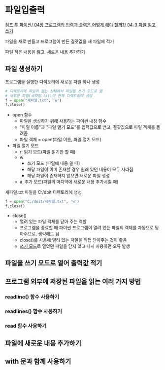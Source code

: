 # 파일입출력

[점프 투 파이썬/ 04장 프로그램의 입력과 출력은 어떻게 해야 할까?/ 04-3 파일 읽고 쓰기](https://wikidocs.net/26)

파일을 새로 만들고 프로그램이 만든 결괏값을 새 파일에 적기

파일 적은 내용을 읽고, 새로운 내용 추가하기



## 파일 생성하기

프로그램을 실행한 디렉토리에 새로운 파일 하나 생성

```python
# 디렉토리에 파일이 없는 상태에서 파일을 쓰기 모드로 엶
# 새로운 파일(새파일.txt)이 현재 디렉토리에 생성
f = open("새파일.txt", 'w')
f.close()
```

- open 함수
  - 파일을 생성하기 위해 사용하는 파이썬 내장 함수
  - "파일 이름"과 "파일 열기 모드"를 입력값으로 받고, 결괏값으로 파일 객체를 돌려줌
  - 파일 객체 = open(파일 이름, 파일 열기 모드)
- 파일 열기 모드
  - r: 읽기 모드(파일 읽기만 할 때)
  - w
    - 쓰기 모드 (파일에 내용 쓸 때)
    - 해당 파일이 이미 존재할 경우 원래 있던 내용이 모두 사라짐
    - 해당 파일이 존재하지 않으면 새로운 파일 생성
  - a: 추가 모드(파일의 마지막에 새로운 내용 추가시킬 때)

새파일.txt 파일을 C:/doit 디렉토리에 생성

```python
f = open("C:/doit/새파일.txt", 'w')
f.close()
```

- close()
  - 열려 있는 파일 객체를 닫아 주는 역할
  - 프로그램을 종료할 때 파이썬 프로그램이 열려 있는 파일의 객체를 자동으로 닫아주므로, 생략해도 됨
  - close()를 사용해 열려 있는 파일을 직접 닫아주는 것이 좋음
  - <u>쓰기 모드</u>로 열었던 파일을 닫지 않고 다시 사용하면 오류 발생



## 파일을 쓰기 모드로 열어 출력값 적기





## 프로그램 외부에 저장된 파일을 읽는 여러 가지 방법

### readline() 함수 사용하기

### readlines() 함수 사용하기

### read 함수 사용하기



## 파일에 새로운 내용 추가하기



## with 문과 함께 사용하기